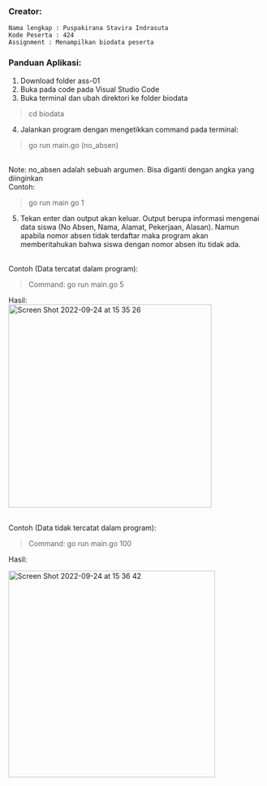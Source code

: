 ### Creator:
```
Nama lengkap : Puspakirana Stavira Indrasuta
Kode Peserta : 424
Assignment : Menampilkan biodata peserta
```

### Panduan Aplikasi:

1. Download folder ass-01
2. Buka pada code pada Visual Studio Code
3. Buka terminal dan ubah direktori ke folder biodata
  > cd biodata
4. Jalankan program dengan mengetikkan command pada terminal:
  > go run main.go (no_absen)
  <br>
  Note: no_absen adalah sebuah argumen. Bisa diganti dengan angka yang diinginkan
  <br>
  Contoh:

> go run main go 1


5. Tekan enter dan output akan keluar. Output berupa informasi mengenai data siswa (No Absen, Nama, Alamat, Pekerjaan, Alasan). Namun apabila nomor absen tidak terdaftar maka program akan memberitahukan bahwa siswa dengan nomor absen itu tidak ada.
  <br>
  Contoh (Data tercatat dalam program):
  
  > Command: go run main.go 5
  
  Hasil:
  <br>
  <img width="400" alt="Screen Shot 2022-09-24 at 15 35 26" src="https://user-images.githubusercontent.com/76604032/192088812-37894d84-5ea8-4d7e-a70a-43feae81cad5.png">
  
  <br>
  Contoh (Data tidak tercatat dalam program):
  
  > Command: go run main.go 100
  
  Hasil:
  
  <img width="407" alt="Screen Shot 2022-09-24 at 15 36 42" src="https://user-images.githubusercontent.com/76604032/192088864-6df8b256-3a5d-4633-9cf5-e1963cff73b5.png">
 
